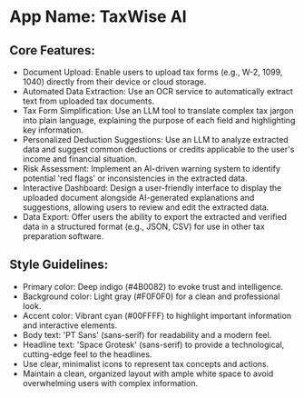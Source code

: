 # **App Name**: TaxWise AI

## Core Features:

- Document Upload: Enable users to upload tax forms (e.g., W-2, 1099, 1040) directly from their device or cloud storage.
- Automated Data Extraction: Use an OCR service to automatically extract text from uploaded tax documents.
- Tax Form Simplification: Use an LLM tool to translate complex tax jargon into plain language, explaining the purpose of each field and highlighting key information.
- Personalized Deduction Suggestions: Use an LLM to analyze extracted data and suggest common deductions or credits applicable to the user's income and financial situation.
- Risk Assessment: Implement an AI-driven warning system to identify potential 'red flags' or inconsistencies in the extracted data.
- Interactive Dashboard: Design a user-friendly interface to display the uploaded document alongside AI-generated explanations and suggestions, allowing users to review and edit the extracted data.
- Data Export: Offer users the ability to export the extracted and verified data in a structured format (e.g., JSON, CSV) for use in other tax preparation software.

## Style Guidelines:

- Primary color: Deep indigo (#4B0082) to evoke trust and intelligence.
- Background color: Light gray (#F0F0F0) for a clean and professional look.
- Accent color: Vibrant cyan (#00FFFF) to highlight important information and interactive elements.
- Body text: 'PT Sans' (sans-serif) for readability and a modern feel.
- Headline text: 'Space Grotesk' (sans-serif) to provide a technological, cutting-edge feel to the headlines.
- Use clear, minimalist icons to represent tax concepts and actions.
- Maintain a clean, organized layout with ample white space to avoid overwhelming users with complex information.